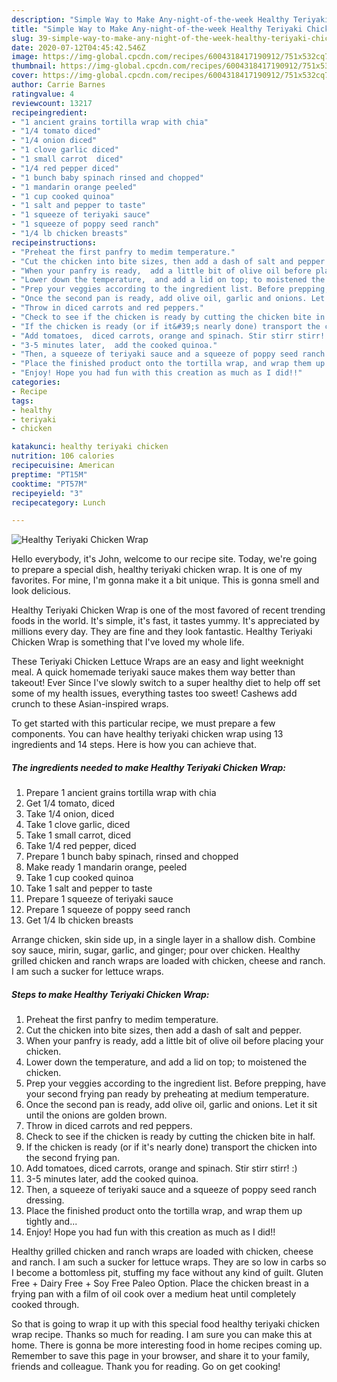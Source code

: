 ```yaml
---
description: "Simple Way to Make Any-night-of-the-week Healthy Teriyaki Chicken Wrap"
title: "Simple Way to Make Any-night-of-the-week Healthy Teriyaki Chicken Wrap"
slug: 39-simple-way-to-make-any-night-of-the-week-healthy-teriyaki-chicken-wrap
date: 2020-07-12T04:45:42.546Z
image: https://img-global.cpcdn.com/recipes/6004318417190912/751x532cq70/healthy-teriyaki-chicken-wrap-recipe-main-photo.jpg
thumbnail: https://img-global.cpcdn.com/recipes/6004318417190912/751x532cq70/healthy-teriyaki-chicken-wrap-recipe-main-photo.jpg
cover: https://img-global.cpcdn.com/recipes/6004318417190912/751x532cq70/healthy-teriyaki-chicken-wrap-recipe-main-photo.jpg
author: Carrie Barnes
ratingvalue: 4
reviewcount: 13217
recipeingredient:
- "1 ancient grains tortilla wrap with chia"
- "1/4 tomato diced"
- "1/4 onion diced"
- "1 clove garlic diced"
- "1 small carrot  diced"
- "1/4 red pepper diced"
- "1 bunch baby spinach rinsed and chopped"
- "1 mandarin orange peeled"
- "1 cup cooked quinoa"
- "1 salt and pepper to taste"
- "1 squeeze of teriyaki sauce"
- "1 squeeze of poppy seed ranch"
- "1/4 lb chicken breasts"
recipeinstructions:
- "Preheat the first panfry to medim temperature."
- "Cut the chicken into bite sizes, then add a dash of salt and pepper."
- "When your panfry is ready,  add a little bit of olive oil before placing your chicken."
- "Lower down the temperature,  and add a lid on top; to moistened the chicken."
- "Prep your veggies according to the ingredient list. Before prepping,  have your second frying pan ready by preheating at medium temperature."
- "Once the second pan is ready, add olive oil, garlic and onions. Let it sit until the onions are golden brown."
- "Throw in diced carrots and red peppers."
- "Check to see if the chicken is ready by cutting the chicken bite in half."
- "If the chicken is ready (or if it&#39;s nearly done) transport the chicken into the second frying pan."
- "Add tomatoes,  diced carrots, orange and spinach. Stir stirr stirr!  :)"
- "3-5 minutes later,  add the cooked quinoa."
- "Then, a squeeze of teriyaki sauce and a squeeze of poppy seed ranch dressing."
- "Place the finished product onto the tortilla wrap, and wrap them up tightly and..."
- "Enjoy! Hope you had fun with this creation as much as I did!!"
categories:
- Recipe
tags:
- healthy
- teriyaki
- chicken

katakunci: healthy teriyaki chicken 
nutrition: 106 calories
recipecuisine: American
preptime: "PT15M"
cooktime: "PT57M"
recipeyield: "3"
recipecategory: Lunch

---
```



![Healthy Teriyaki Chicken Wrap](https://img-global.cpcdn.com/recipes/6004318417190912/751x532cq70/healthy-teriyaki-chicken-wrap-recipe-main-photo.jpg)

Hello everybody, it's John, welcome to our recipe site. Today, we're going to prepare a special dish, healthy teriyaki chicken wrap. It is one of my favorites. For mine, I'm gonna make it a bit unique. This is gonna smell and look delicious.

Healthy Teriyaki Chicken Wrap is one of the most favored of recent trending foods in the world. It's simple, it's fast, it tastes yummy. It's appreciated by millions every day. They are fine and they look fantastic. Healthy Teriyaki Chicken Wrap is something that I've loved my whole life.

These Teriyaki Chicken Lettuce Wraps are an easy and light weeknight meal. A quick homemade teriyaki sauce makes them way better than takeout! Ever Since I&#39;ve slowly switch to a super healthy diet to help off set some of my health issues, everything tastes too sweet! Cashews add crunch to these Asian-inspired wraps.


To get started with this particular recipe, we must prepare a few components. You can have healthy teriyaki chicken wrap using 13 ingredients and 14 steps. Here is how you can achieve that.

<!--inarticleads1-->

##### The ingredients needed to make Healthy Teriyaki Chicken Wrap:

1. Prepare 1 ancient grains tortilla wrap with chia
1. Get 1/4 tomato, diced
1. Take 1/4 onion, diced
1. Take 1 clove garlic, diced
1. Take 1 small carrot,  diced
1. Take 1/4 red pepper, diced
1. Prepare 1 bunch baby spinach, rinsed and chopped
1. Make ready 1 mandarin orange, peeled
1. Take 1 cup cooked quinoa
1. Take 1 salt and pepper to taste
1. Prepare 1 squeeze of teriyaki sauce
1. Prepare 1 squeeze of poppy seed ranch
1. Get 1/4 lb chicken breasts


Arrange chicken, skin side up, in a single layer in a shallow dish. Combine soy sauce, mirin, sugar, garlic, and ginger; pour over chicken. Healthy grilled chicken and ranch wraps are loaded with chicken, cheese and ranch. I am such a sucker for lettuce wraps. 

<!--inarticleads2-->

##### Steps to make Healthy Teriyaki Chicken Wrap:

1. Preheat the first panfry to medim temperature.
1. Cut the chicken into bite sizes, then add a dash of salt and pepper.
1. When your panfry is ready,  add a little bit of olive oil before placing your chicken.
1. Lower down the temperature,  and add a lid on top; to moistened the chicken.
1. Prep your veggies according to the ingredient list. Before prepping,  have your second frying pan ready by preheating at medium temperature.
1. Once the second pan is ready, add olive oil, garlic and onions. Let it sit until the onions are golden brown.
1. Throw in diced carrots and red peppers.
1. Check to see if the chicken is ready by cutting the chicken bite in half.
1. If the chicken is ready (or if it&#39;s nearly done) transport the chicken into the second frying pan.
1. Add tomatoes,  diced carrots, orange and spinach. Stir stirr stirr!  :)
1. 3-5 minutes later,  add the cooked quinoa.
1. Then, a squeeze of teriyaki sauce and a squeeze of poppy seed ranch dressing.
1. Place the finished product onto the tortilla wrap, and wrap them up tightly and...
1. Enjoy! Hope you had fun with this creation as much as I did!!


Healthy grilled chicken and ranch wraps are loaded with chicken, cheese and ranch. I am such a sucker for lettuce wraps. They are so low in carbs so I become a bottomless pit, stuffing my face without any kind of guilt. Gluten Free + Dairy Free + Soy Free Paleo Option. Place the chicken breast in a frying pan with a film of oil cook over a medium heat until completely cooked through. 

So that is going to wrap it up with this special food healthy teriyaki chicken wrap recipe. Thanks so much for reading. I am sure you can make this at home. There is gonna be more interesting food in home recipes coming up. Remember to save this page in your browser, and share it to your family, friends and colleague. Thank you for reading. Go on get cooking!
